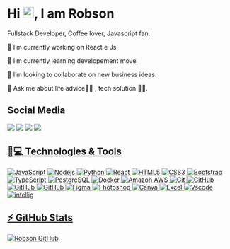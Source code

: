 <h1 align = "justify"> Hi <img src="https://media.giphy.com/media/hvRJCLFzcasrR4ia7z/giphy.gif" width="25px">, I am Robson</h1>
<p align = "justify">Fullstack Developer, Coffee lover, Javascript fan.</p>

🔭 I’m currently working on React e Js

🌱 I’m currently learning developement movel

👯 I’m looking to collaborate on new business ideas.

💬 Ask me about life advice🤣🤣 , tech solution 👩‍💻.

## Social Media
 
 <div>
  <a href="https://instagram.com/robsonqueiroz37" target="_blank"><img src="https://img.shields.io/badge/-Instagram-%23E4405F?style=for-the-badge&logo=instagram&logoColor=white" target="_blank"></a>
  <a href="https://discord.gg/wagxzStdcR" target="_blank"><img src="https://img.shields.io/badge/Discord-7289DA?style=for-the-badge&logo=discord&logoColor=white" target="_blank"></a> 
    <a href="https://www.linkedin.com/in/RobsonMendes37" target="_blank"><img src="https://img.shields.io/badge/-LinkedIn-%230077B5?style=for-the-badge&logo=linkedin&logoColor=white" target="_blank"></a> 
   <a href="mailto:robsonqueirozmendes@gmail.com" target="_blank"><img src="https://img.shields.io/badge/Gmail-D14836?style=for-the-badge&logo=gmail&logoColor=white">
  </div>
  
## 🚀💻 Technologies & Tools

![JavaScript](https://img.shields.io/badge/-JavaScript-DD9C24?style=flat-square&logo=javascript)
![Nodejs](https://img.shields.io/badge/-Nodejs-2F2F2F?style=flat-square&logo=Node.js)
![Python](https://img.shields.io/badge/-Python-002E4B?style=flat-square&logo=Python)
![React](https://img.shields.io/badge/-React-0E0629?style=flat-square&logo=react)
![HTML5](https://img.shields.io/badge/-HTML5-E34F26?style=flat-square&logo=html5&logoColor=white)
![CSS3](https://img.shields.io/badge/-CSS3-1572B6?style=flat-square&logo=css3)
![Bootstrap](https://img.shields.io/badge/-Bootstrap-563D7C?style=flat-square&logo=bootstrap)
![TypeScript](https://img.shields.io/badge/-TypeScript-007ACC?style=flat-square&logo=typescript)
![PostgreSQL](https://img.shields.io/badge/-PostgreSQL-336791?style=flat-square&logo=postgresql)
![Docker](https://img.shields.io/badge/-Docker-1384C0?style=flat-square&logo=docker)
![Amazon AWS](https://img.shields.io/badge/Amazon%20AWS-232F3E?style=flat-square&logo=amazon-aws)
![Git](https://img.shields.io/badge/-Git-black?style=flat-square&logo=git)
![GitHub](https://img.shields.io/badge/-GitHub-181717?style=flat-square&logo=github)
![GitHub](https://img.shields.io/badge/-Postman-black?style=flat-square&logo=postman)
![GitHub](https://img.shields.io/badge/-Insomnia-433C72?style=flat-square&logo=Insomnia)
![Figma](https://img.shields.io/badge/-Figma-000?style=flat-square&logo=Figma)
![Fhotoshop](https://img.shields.io/badge/-Photoshop-11152F?style=flat-square&logo=adobephotoshop)
![Canva](https://img.shields.io/badge/-Canva-732DE6?style=flat-square&logo=canva)
![Excel](https://img.shields.io/badge/-Excel-217346?style=flat-square&logo=microsoftexcel)
![Vscode](https://img.shields.io/badge/-VSCode-007ACC?style=flat-square&logo=visualstudiocode)
![intellig](https://img.shields.io/badge/-Intellij-27282C?style=flat-square&logo=intellijIDEA)

## ⚡ GitHub Stats

![Robson GitHub](https://github-readme-stats.vercel.app/api?username=RobsonMendes37&show_icons=true&theme=tokyonight)

<!-- ![Top Langs](https://github-readme-stats.vercel.app/api/top-langs/?username=RobsonMendes37&hide=TeX&layout=compact&theme=tokyonight) -->
